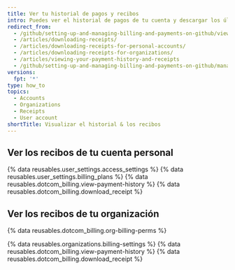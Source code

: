 ```yaml
---
title: Ver tu historial de pagos y recibos
intro: Puedes ver el historial de pagos de tu cuenta y descargar los últimos recibos en cualquier momento.
redirect_from:
  - /github/setting-up-and-managing-billing-and-payments-on-github/viewing-your-payment-history-and-receipts
  - /articles/downloading-receipts/
  - /articles/downloading-receipts-for-personal-accounts/
  - /articles/downloading-receipts-for-organizations/
  - /articles/viewing-your-payment-history-and-receipts
  - /github/setting-up-and-managing-billing-and-payments-on-github/managing-your-github-billing-settings/viewing-your-payment-history-and-receipts
versions:
  fpt: '*'
type: how_to
topics:
  - Accounts
  - Organizations
  - Receipts
  - User account
shortTitle: Visualizar el historial & los recibos
---
```


## Ver los recibos de tu cuenta personal

{% data reusables.user_settings.access_settings %}
{% data reusables.user_settings.billing_plans %}
{% data reusables.dotcom_billing.view-payment-history %}
{% data reusables.dotcom_billing.download_receipt %}

## Ver los recibos de tu organización

{% data reusables.dotcom_billing.org-billing-perms %}

{% data reusables.organizations.billing-settings %}
{% data reusables.dotcom_billing.view-payment-history %}
{% data reusables.dotcom_billing.download_receipt %}
